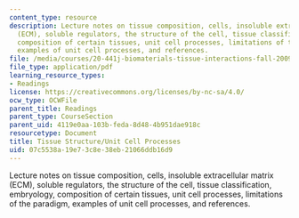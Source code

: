 ```yaml
---
content_type: resource
description: Lecture notes on tissue composition, cells, insoluble extracellular matrix
  (ECM), soluble regulators, the structure of the cell, tissue classification, embryology,
  composition of certain tissues, unit cell processes, limitations of the paradigm,
  examples of unit cell processes, and references.
file: /media/courses/20-441j-biomaterials-tissue-interactions-fall-2009/07c5538a19e73c8e38eb21066ddb16d9_MIT20_441JF09_read02_notes.pdf
file_type: application/pdf
learning_resource_types:
- Readings
license: https://creativecommons.org/licenses/by-nc-sa/4.0/
ocw_type: OCWFile
parent_title: Readings
parent_type: CourseSection
parent_uid: 4119e0aa-103b-feda-8d48-4b951dae918c
resourcetype: Document
title: Tissue Structure/Unit Cell Processes
uid: 07c5538a-19e7-3c8e-38eb-21066ddb16d9
---
```

Lecture notes on tissue composition, cells, insoluble extracellular matrix (ECM), soluble regulators, the structure of the cell, tissue classification, embryology, composition of certain tissues, unit cell processes, limitations of the paradigm, examples of unit cell processes, and references.